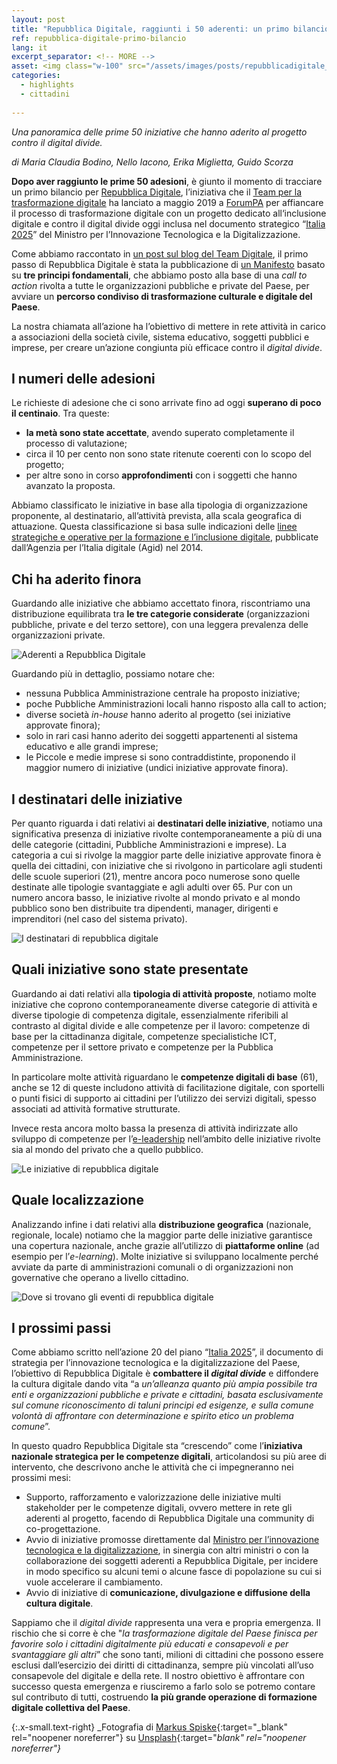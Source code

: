 ```yaml
---
layout: post
title: "Repubblica Digitale, raggiunti i 50 aderenti: un primo bilancio"
ref: repubblica-digitale-primo-bilancio
lang: it
excerpt_separator: <!-- MORE -->
asset: <img class="w-100" src="/assets/images/posts/repubblicadigitale_cover.jpg" alt="Una repubblica digitale"/>
categories:
  - highlights
  - cittadini
  
---
```


_Una panoramica delle prime 50 iniziative che hanno aderito al progetto contro il digital divide._

<!-- MORE -->

_di Maria Claudia Bodino, Nello Iacono, Erika Miglietta, Guido Scorza_

**Dopo aver raggiunto le prime 50 adesioni**, è giunto il momento di tracciare un primo bilancio per [Repubblica Digitale](https://innovazione.gov.it/it/repubblica-digitale/), l’iniziativa che il [Team per la trasformazione digitale](https://teamdigitale.governo.it/) ha lanciato a maggio 2019 a [ForumPA](https://www.forumpa.it/) per affiancare il processo di trasformazione digitale con un progetto dedicato all‘inclusione digitale e contro il digital divide oggi inclusa nel documento strategico “[Italia 2025](https://innovazione.gov.it/presentazione-piano-innovazione/)” del Ministro per l’Innovazione Tecnologica e la Digitalizzazione. 

Come abbiamo raccontato in [un post sul blog del Team Digitale](https://medium.com/team-per-la-trasformazione-digitale/una-repubblica-digitale-e-inclusiva-per-tutti-i-cittadini-36ae7aee1d1a), il primo passo di Repubblica Digitale è stata la pubblicazione di [un Manifesto](https://innovazione.gov.it/it/repubblica-digitale/) basato su **tre principi fondamentali**, che abbiamo posto alla base di una _call to action_ rivolta a tutte le organizzazioni pubbliche e private del Paese, per avviare un **percorso condiviso di trasformazione culturale e digitale del Paese**.

La nostra chiamata all’azione ha l’obiettivo di mettere in rete attività in carico a associazioni della società civile, sistema educativo, soggetti pubblici e imprese, per creare un’azione congiunta più efficace contro il _digital divide_. 

## I numeri delle adesioni

Le richieste di adesione che ci sono arrivate fino ad oggi **superano di poco il centinaio**. Tra queste: 

- **la metà sono state accettate**, avendo superato completamente il processo di valutazione; 
- circa il 10 per cento non sono state ritenute coerenti con lo scopo del progetto; 
- per altre sono in corso **approfondimenti** con i soggetti che hanno avanzato la proposta.

Abbiamo classificato le iniziative in base alla tipologia di organizzazione proponente, al destinatario, all’attività prevista, alla scala geografica di attuazione. Questa classificazione si basa sulle indicazioni delle [linee strategiche e operative per la formazione e l’inclusione digitale](https://www.agid.gov.it/sites/default/files/repository_files/documenti_indirizzo/programma_nazionale_cultura_formazione_competenze_digitali_-_linee_guida_indicazioni_strategiche_operative_0.pdf), pubblicate dall’Agenzia per l’Italia digitale (Agid) nel 2014. 

## Chi ha aderito finora

Guardando alle iniziative che abbiamo accettato finora, riscontriamo una distribuzione equilibrata tra **le tre categorie considerate** (organizzazioni pubbliche, private e del terzo settore), con una leggera prevalenza delle organizzazioni private.

<img class="w-100" src="{{ site.baseURL }}/assets/images/posts/repubblicadigitale_aderenti.png" alt="Aderenti a Repubblica Digitale"/>

Guardando più in dettaglio, possiamo notare che: 

- nessuna Pubblica Amministrazione centrale ha proposto iniziative;
- poche Pubbliche Amministrazioni locali hanno risposto alla call to action;
- diverse società _in-house_ hanno aderito al progetto (sei iniziative approvate finora); 
- solo in rari casi hanno aderito dei soggetti appartenenti al sistema educativo e alle grandi imprese;
- le Piccole e medie imprese si sono contraddistinte, proponendo il maggior numero di iniziative (undici iniziative approvate finora).

## I destinatari delle iniziative

Per quanto riguarda i dati relativi ai **destinatari delle iniziative**, notiamo una significativa presenza di iniziative rivolte contemporaneamente a più di una delle categorie (cittadini, Pubbliche Amministrazioni e imprese). La categoria a cui si rivolge la maggior parte delle iniziative approvate finora è quella dei cittadini, con iniziative che si rivolgono in particolare agli studenti delle scuole superiori (21), mentre ancora poco numerose sono quelle destinate alle tipologie svantaggiate e agli adulti over 65. Pur con un numero ancora basso, le iniziative rivolte al mondo privato e al mondo pubblico sono ben distribuite tra dipendenti, manager, dirigenti e imprenditori (nel caso del sistema privato).

<img class="w-100" src="{{ site.baseURL }}/assets/images/posts/repubblicadigitale_destinatari.png" alt="I destinatari di repubblica digitale"/>

## Quali iniziative sono state presentate

Guardando ai dati relativi alla **tipologia di attività proposte**, notiamo molte iniziative che coprono contemporaneamente diverse categorie di attività e diverse tipologie di competenza digitale, essenzialmente riferibili al contrasto al digital divide e alle competenze per il lavoro: competenze di base per la cittadinanza digitale, competenze specialistiche ICT, competenze per il settore privato e competenze per la Pubblica Amministrazione. 

In particolare molte attività riguardano le **competenze digitali di base** (61), anche se 12 di queste includono attività di facilitazione digitale, con sportelli o punti fisici di supporto ai cittadini per l’utilizzo dei servizi digitali, spesso associati ad attività formative strutturate. 

Invece resta ancora molto bassa la presenza di attività indirizzate allo sviluppo di competenze per l’[e-leadership](https://lg-competenzedigitali.readthedocs.io/it/stable/doc/competenze_e-leadership/) nell’ambito delle iniziative rivolte sia al mondo del privato che a quello pubblico.

<img class="w-100" src="{{ site.baseURL }}/assets/images/posts/repubblicadigitale_iniziative.png" alt="Le iniziative di repubblica digitale"/>

## Quale localizzazione

Analizzando infine i dati relativi alla **distribuzione geografica** (nazionale, regionale, locale) notiamo che la maggior parte delle iniziative garantisce una copertura nazionale, anche grazie all’utilizzo di **piattaforme online** (ad esempio per l’_e-learning_). Molte iniziative si sviluppano localmente perché avviate da parte di amministrazioni comunali o di organizzazioni non governative che operano a livello cittadino.

<img class="w-100" src="{{ site.baseURL }}/assets/images/posts/repubblicadigitale_localizzazione.png" alt="Dove si trovano gli eventi di repubblica digitale"/>

## I prossimi passi

Come abbiamo scritto nell’azione 20 del piano “[Italia 2025](https://innovazione.gov.it/presentazione-piano-innovazione/)”, il documento di strategia per l’innovazione tecnologica e la digitalizzazione del Paese, l’obiettivo di Repubblica Digitale è **combattere il _digital divide_** e diffondere la cultura digitale dando vita “a _un’alleanza quanto più ampia possibile tra enti e organizzazioni pubbliche e private e cittadini, basata esclusivamente sul comune riconoscimento di taluni principi ed esigenze, e sulla comune volontà di affrontare con determinazione e spirito etico un problema comune_”. 

In questo quadro Repubblica Digitale sta “crescendo” come l’**iniziativa nazionale strategica per le competenze digitali**, articolandosi su più aree di intervento, che descrivono anche le attività che ci impegneranno nei prossimi mesi:

- Supporto, rafforzamento e valorizzazione delle iniziative multi stakeholder per le competenze digitali, ovvero mettere in rete gli aderenti al progetto, facendo di Repubblica Digitale una community di co-progettazione.
- Avvio di iniziative promosse direttamente dal [Ministro per l’innovazione tecnologica e la digitalizzazione](https://innovazione.gov.it/it/chi-siamo/ministro/), in sinergia con altri ministri o con la collaborazione dei soggetti aderenti a Repubblica Digitale, per incidere in modo specifico su alcuni temi o alcune fasce di popolazione su cui si vuole accelerare il cambiamento.
- Avvio di iniziative di **comunicazione, divulgazione e diffusione della cultura digitale**. 

Sappiamo che il _digital divide_ rappresenta una vera e propria emergenza. Il rischio che si corre è che "_la trasformazione digitale del Paese finisca per favorire solo i cittadini digitalmente più educati e consapevoli e per svantaggiare gli altri_” che sono tanti, milioni di cittadini che possono essere esclusi dall’esercizio dei diritti di cittadinanza, sempre più vincolati all’uso consapevole del digitale e della rete. Il nostro obiettivo è affrontare con successo questa emergenza e riusciremo a farlo solo se potremo contare sul contributo di tutti, costruendo **la più grande operazione di formazione digitale collettiva del Paese**. 


{:.x-small.text-right}
_Fotografia di [Markus Spiske](https://unsplash.com/@markusspiske?utm_source=unsplash&utm_medium=referral&utm_content=creditCopyText){:target="_blank" rel="noopener noreferrer"} su [Unsplash](https://unsplash.com/s/photos/digital-school?utm_source=unsplash&utm_medium=referral&utm_content=creditCopyText){:target="_blank" rel="noopener noreferrer"}_
